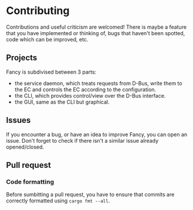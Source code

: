 # Contributing

Contributions and useful criticism are welcomed! There is maybe a feature that you have implemented or thinking of, bugs that haven't been spotted, code which can be improved, etc.

## Projects

Fancy is subdivised between 3 parts:
- the service daemon, which treats requests from D-Bus, write them to the EC and controls the EC according to the configuration.
- the CLI, which provides control/view over the D-Bus interface.
- the GUI, same as the CLI but graphical.

## Issues

If you encounter a bug, or have an idea to improve Fancy, you can open an issue. Don't forget to check if there isn't a similar issue already opened/closed.

## Pull request

### Code formatting
Before sumbitting a pull request, you have to ensure that commits are correctly formatted using `cargo fmt --all`.
